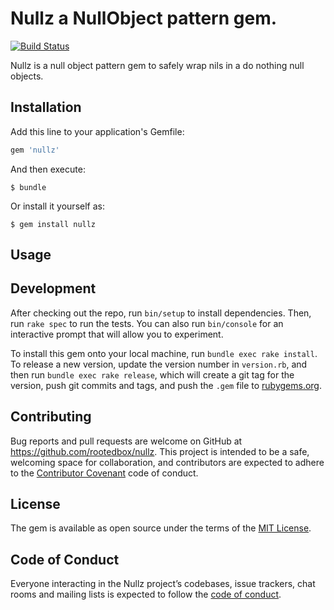 # Nullz a NullObject pattern gem.
[![Build Status](https://travis-ci.org/rootedbox/nullz.svg?branch=master)](https://travis-ci.org/rootedbox/nullz)

Nullz is a null object pattern gem to safely wrap nils in a do nothing null objects.


 

## Installation

Add this line to your application's Gemfile:

```ruby
gem 'nullz'
```

And then execute:

    $ bundle

Or install it yourself as:

    $ gem install nullz

## Usage



## Development

After checking out the repo, run `bin/setup` to install dependencies. Then, run `rake spec` to run the tests. You can also run `bin/console` for an interactive prompt that will allow you to experiment.

To install this gem onto your local machine, run `bundle exec rake install`. To release a new version, update the version number in `version.rb`, and then run `bundle exec rake release`, which will create a git tag for the version, push git commits and tags, and push the `.gem` file to [rubygems.org](https://rubygems.org).

## Contributing

Bug reports and pull requests are welcome on GitHub at https://github.com/rootedbox/nullz. This project is intended to be a safe, welcoming space for collaboration, and contributors are expected to adhere to the [Contributor Covenant](http://contributor-covenant.org) code of conduct.

## License

The gem is available as open source under the terms of the [MIT License](https://opensource.org/licenses/MIT).

## Code of Conduct

Everyone interacting in the Nullz project’s codebases, issue trackers, chat rooms and mailing lists is expected to follow the [code of conduct](https://github.com/[USERNAME]/untitled/blob/master/CODE_OF_CONDUCT.md).
